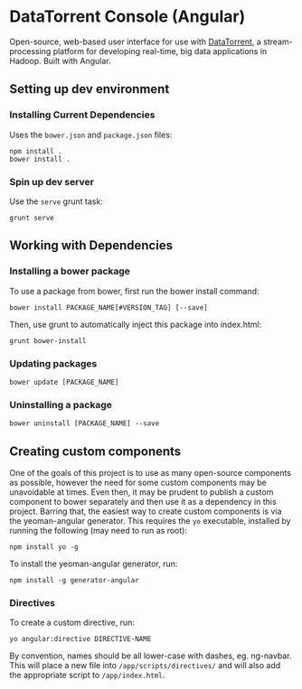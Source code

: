 DataTorrent Console (Angular)
=============================

Open-source, web-based user interface for use with [DataTorrent](http://datatorrent.com), a stream-processing platform for developing real-time, big data applications in Hadoop.
Built with Angular.


## Setting up dev environment

### Installing Current Dependencies
Uses the `bower.json` and `package.json` files:

    npm install .
    bower install .

### Spin up dev server
Use the `serve` grunt task:

    grunt serve



## Working with Dependencies

### Installing a bower package
To use a package from bower, first run the bower install command:

    bower install PACKAGE_NAME[#VERSION_TAG] [--save]

Then, use grunt to automatically inject this package into index.html:

    grunt bower-install

### Updating packages

    bower update [PACKAGE_NAME]

### Uninstalling a package

    bower uninstall [PACKAGE_NAME] --save



## Creating custom components
One of the goals of this project is to use as many open-source components as possible, however the need for some custom components may be unavoidable at times. Even then, it may be prudent to publish a custom component to bower separately and then use it as a dependency in this project. Barring that, the easiest way to create custom components is via the yeoman-angular generator. This requires the `yo` executable, installed by running the following (may need to run as root):

    npm install yo -g

To install the yeoman-angular generator, run:

    npm install -g generator-angular

### Directives
To create a custom directive, run:

    yo angular:directive DIRECTIVE-NAME

By convention, names should be all lower-case with dashes, eg. ng-navbar. This will place a new file into `/app/scripts/directives/` and will also add the appropriate script to `/app/index.html`.
